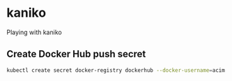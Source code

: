 # kaniko

Playing with kaniko

## Create Docker Hub push secret

```sh
kubectl create secret docker-registry dockerhub --docker-username=acim --docker-password=your_password --docker-email=your_email
```
